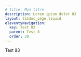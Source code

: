 ```yaml
---
# title: Mon titre
description: Lorem ipsum dolor 83
layout: libdoc_page.liquid
eleventyNavigation:
  key: Test 83
  parent: Test 8
  order: 30
---
```

Test 83